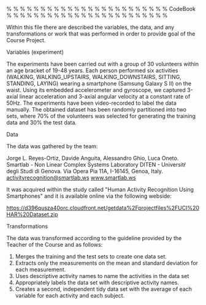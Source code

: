 % % % % % % % % % % % % % % % % % % % % % % % % CodeBook % % % % % % % % % % % % % % % % % % % % % % % %

Within this file there are described the variables, the data, and any transformations or work that was performed in order to provide goal of the Course Project.


Variables (experiment)

The experiments have been carried out with a group of 30 volunteers within an age bracket of 19-48 years. Each person performed six activities (WALKING, WALKING_UPSTAIRS, WALKING_DOWNSTAIRS, SITTING, STANDING, LAYING) wearing a smartphone (Samsung Galaxy S II) on the waist. Using its embedded accelerometer and gyroscope, we captured 3-axial linear acceleration and 3-axial angular velocity at a constant rate of 50Hz. The experiments have been video-recorded to label the data manually. The obtained dataset has been randomly partitioned into two sets, where 70% of the volunteers was selected for generating the training data and 30% the test data.


Data

The data was gathered by the team:

Jorge L. Reyes-Ortiz, Davide Anguita, Alessandro Ghio, Luca Oneto.
Smartlab - Non Linear Complex Systems Laboratory
DITEN - Universitŕ degli Studi di Genova.
Via Opera Pia 11A, I-16145, Genoa, Italy.
activityrecognition@smartlab.ws
www.smartlab.ws

It was acquired within the study called "Human Activity Recognition Using Smartphones"
and it is available online via the following webside:

https://d396qusza40orc.cloudfront.net/getdata%2Fprojectfiles%2FUCI%20HAR%20Dataset.zip

Transformations

The data was transformed according to the guideline provided by the Teacher of the Course and as follows:

1. Merges the training and the test sets to create one data set.
2. Extracts only the measurements on the mean and standard deviation for each measurement.
3. Uses descriptive activity names to name the activities in the data set
4. Appropriately labels the data set with descriptive activity names.
5. Creates a second, independent tidy data set with the average of each variable for each activity and each subject.
